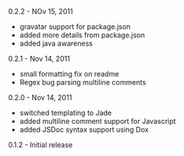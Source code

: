 0.2.2 - NOv 15, 2011

* gravatar support for package.json
* added more details from package.json
* added java awareness

0.2.1 - Nov 14, 2011

* small formatting fix on readme
* Regex bug parsing multiline comments

0.2.0 - Nov 14, 2011

* switched templating to Jade
* added multiline comment support for Javascript
* added JSDoc syntax support using Dox

0.1.2 - Initial release 